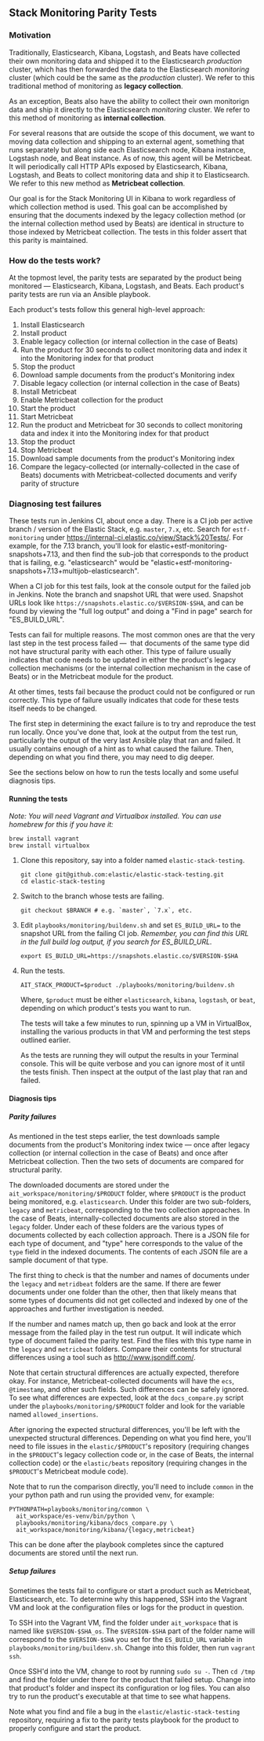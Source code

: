 ## Stack Monitoring Parity Tests

### Motivation

Traditionally, Elasticsearch, Kibana, Logstash, and Beats have collected their own monitoring data and
shipped it to the Elasticsearch *production* cluster, which has then forwarded the data to the Elasticsearch
*monitoring* cluster (which could be the same as the *production* cluster). We refer to this traditional method
of monitoring as **legacy collection**. 

As an exception, Beats also have the ability to collect their own monitorign
data and ship it directly to the Elasticsearch *monitoring* cluster. We refer to this method of monitoring as
**internal collection**.

For several reasons that are outside the scope of this document, we want to moving data collection and shipping to an 
external agent, something that runs separately but along side each Elasticsearch node, Kibana instance, Logstash
node, and Beat instance. As of now, this agent will be Metricbeat. It will periodically call HTTP APIs exposed by Elasticsearch, 
Kibana, Logstash, and Beats to collect monitoring data and ship it to Elasticsearch. We refer to this new method as
**Metricbeat collection**.

Our goal is for the Stack Monitoring UI in Kibana to work regardless of which collection method is used. This goal
can be accomplished by ensuring that the documents indexed by the legacy collection method (or the internal collection
method used by Beats) are identical in structure to those indexed by Metricbeat collection. The tests in this folder assert
that this parity is maintained.

### How do the tests work?

At the topmost level, the parity tests are separated by the product being monitored — Elasticsearch, Kibana, Logstash,
and Beats. Each product's parity tests are run via an Ansible playbook.

Each product's tests follow this general high-level approach:

1. Install Elasticsearch
1. Install product
1. Enable legacy collection (or internal collection in the case of Beats)
1. Run the product for 30 seconds to collect monitoring data and index it into the Monitoring index for 
   that product
1. Stop the product
1. Download sample documents from the product's Monitoring index
1. Disable legacy collection (or internal collection in the case of Beats)
1. Install Metricbeat
1. Enable Metricbeat collection for the product
1. Start the product
1. Start Metricbeat
1. Run the product and Metricbeat for 30 seconds to collect monitoring data and index it into the Monitoring 
   index for that product
1. Stop the product
1. Stop Metricbeat
1. Download sample documents from the product's Monitoring index
1. Compare the legacy-collected (or internally-collected in the case of Beats) documents with Metricbeat-collected 
  documents and verify parity of structure

### Diagnosing test failures

These tests run in Jenkins CI, about once a day. There is a CI job per active branch / version of the Elastic Stack, 
e.g. `master`, `7.x`, etc. Search for `estf-monitoring` under https://internal-ci.elastic.co/view/Stack%20Tests/. For 
example, for the 7.13 branch, you'll look for elastic+estf-monitoring-snapshots+7.13, and then find the sub-job that
corresponds to the product that is failing, e.g. "elasticsearch" would be "elastic+estf-monitoring-snapshots+7.13+multijob-elasticsearch".

When a CI job for this test fails, look at the console output for the failed job in Jenkins. Note the branch and 
snapshot URL that were used. Snapshot URLs look like `https://snapshots.elastic.co/$VERSION-$SHA`, and can be found by
viewing the "full log output" and doing a "Find in page" search for "ES_BUILD_URL". 

Tests can fail for multiple reasons. The most common ones are that the very last step in the test process failed — 
that documents of the same type did not have structural parity with each other. This type of failure usually 
indicates that code needs to be updated in either the product's legacy collection mechanisms (or the internal
collection mechanism in the case of Beats) or in the Metricbeat module for the product.

At other times, tests fail because the product could not be configured or run correctly. This type of failure usually 
indicates that code for these tests itself needs to be changed.

The first step in determining the exact failure is to try and reproduce the test run locally. Once you've done that, 
look at the output from the test run, particularly the output of the very last Ansible play that ran and failed. It 
usually contains enough of a hint as to what caused the failure. Then, depending on what you find there, you may need 
to dig deeper.

See the sections below on how to run the tests locally and some useful diagnosis tips.

#### Running the tests

_Note: You will need Vagrant and Virtualbox installed. You can use homebrew for this if you have it:_

```
brew install vagrant
brew install virtualbox
```

1. Clone this repository, say into a folder named `elastic-stack-testing`.

   ```
   git clone git@github.com:elastic/elastic-stack-testing.git
   cd elastic-stack-testing
   ```

2. Switch to the branch whose tests are failing.

   ```
   git checkout $BRANCH # e.g. `master`, `7.x`, etc.
   ```

3. Edit `playbooks/monitoring/buildenv.sh` and set `ES_BUILD_URL=` to the snapshot URL from the failing CI job. _Remember, you can find this URL in the full build log output, if you search for ES_BUILD_URL._

   ```
   export ES_BUILD_URL=https://snapshots.elastic.co/$VERSION-$SHA
   ```

4. Run the tests.

   ```
   AIT_STACK_PRODUCT=$product ./playbooks/monitoring/buildenv.sh
   ```

   Where, `$product` must be either `elasticsearch`, `kibana`, `logstash`, or `beat`, depending on which product's 
   tests you want to run.

   The tests will take a few minutes to run, spinning up a VM in VirtualBox, installing the various products in that 
   VM and performing the test steps outlined earlier.

   As the tests are running they will output the results in your Terminal console. This will be quite verbose and you 
   can ignore most of it until the tests finish. Then inspect at the output of the last play that ran and failed.

#### Diagnosis tips

##### Parity failures

As mentioned in the test steps earlier, the test downloads sample documents from the product's Monitoring index twice 
— once after legacy collection (or internal collection in the case of Beats) and once after Metricbeat collection. Then 
the two sets of documents are compared for structural parity.

The downloaded documents are stored under the `ait_workspace/monitoring/$PRODUCT` folder, where `$PRODUCT` is the 
product being monitored, e.g. `elasticsearch`. Under this folder are two sub-folders, 
`legacy` and `metricbeat`, corresponding to the two collection approaches. In the case of Beats, internally-collected
documents are also stored in the `legacy` folder. Under each of these folders are the 
various types of documents collected by each collection approach. There is a JSON file for each type of document, and 
"type" here corresponds to the value of the `type` field in the indexed documents. The contents of each JSON file are 
a sample document of that type.

The first thing to check is that the number and names of documents under the `legacy` and `metridbeat` folders are 
the same. If there are fewer documents under one folder than the other, then that likely means that some types of 
documents did not get collected and indexed by one of the approaches and further investigation is needed.

If the number and names match up, then go back and look at the error message from the failed play in the test run 
output. It will indicate which type of document failed the parity test. Find the files with this type name in the 
`legacy` and `metricbeat` folders. Compare their contents for structural differences using a tool such as 
http://www.jsondiff.com/. 

Note that certain structural differences are actually expected, therefore okay. For instance, Metricbeat-collected 
documents will have the `ecs`, `@timestamp`, and other such fields. Such differences can be safely ignored. To see 
what differences are expected, look at the `docs_compare.py` script under the `playbooks/monitoring/$PRODUCT` folder 
and look for the variable named `allowed_insertions`. 

After ignoring the expected structural differences, you'll be left with the unexpected structural differences. 
Depending on what you find here, you'll need to file issues in the `elastic/$PRODUCT`'s repository (requiring changes 
in the `$PRODUCT`'s legacy collection code or, in the case of Beats, the internal collection code) or the `elastic/beats` 
repository (requiring changes in the `$PRODUCT`'s Metricbeat module code).

Note that to run the comparison directly, you'll need to include `common` in the your python path and run using the provided venv, for example:

```
PYTHONPATH=playbooks/monitoring/common \
  ait_workspace/es-venv/bin/python \
  playbooks/monitoring/kibana/docs_compare.py \
  ait_workspace/monitoring/kibana/{legacy,metricbeat}
```

This can be done after the playbook completes since the captured documents are stored until the next run.

##### Setup failures

Sometimes the tests fail to configure or start a product such as Metricbeat, Elasticsearch, etc. To determine why 
this happened, SSH into the Vagrant VM and look at the configuration files or logs for the product in question.

To SSH into the Vagrant VM, find the folder under `ait_workspace` that is named like `$VERSION-$SHA_os`. The 
`$VERSION-$SHA` part of the folder name will correspond to the `$VERSION-$SHA` you set for the `ES_BUILD_URL` 
variable in `playbooks/monitoring/buildenv.sh`. Change into this folder, then run `vagrant ssh`.

Once SSH'd into the VM, change to root by running `sudo su -`. Then `cd /tmp` and find the folder under there for the 
product that failed setup. Change into that product's folder and inspect its configuration or log files. You can also 
try to run the product's executable at that time to see what happens.

Note what you find and file a bug in the `elastic/elastic-stack-testing` repository, requiring a fix to the parity 
tests playbook for the product to properly configure and start the product.
